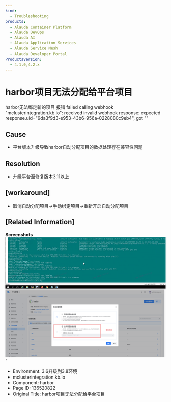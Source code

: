 ```yaml
---
kind:
  - Troubleshooting
products:
  - Alauda Container Platform
  - Alauda DevOps
  - Alauda AI
  - Alauda Application Services
  - Alauda Service Mesh
  - Alauda Developer Portal
ProductsVersion:
  - 4.1.0,4.2.x
---
```

<!-- A type of document that involves encountering a fault, diagnosing it, performing root cause analysis, and providing solutions. -->

# harbor项目无法分配给平台项目

harbor无法绑定新的项目 报错 failed calling webhook "mclusterintegration.kb.io": received invalid webhook response: expected response.uid="9da3f9d3-e953-43b6-956a-0228080c9eb4", got ""

## Cause
- 平台版本升级导致harbor自动分配项目的数据处理存在兼容性问题

## Resolution
- 升级平台至修复版本3.11以上

## [workaround]
- 取消自动分配项目->手动绑定项目->重新开启自动分配项目

## [Related Information]
**Screenshots**
![](assets/harborxiang-mu-wu-fa-fen-pei-gei-ping-tai-xiang-mu/screenshot-1.png)
![](assets/harborxiang-mu-wu-fa-fen-pei-gei-ping-tai-xiang-mu/image2023-1-29_15-10-35.png)‘
- Environment: 3.6升级到3.8环境
- mclusterintegration.kb.io
- Component: harbor
- Page ID: 136520822
- Original Title: harbor项目无法分配给平台项目
